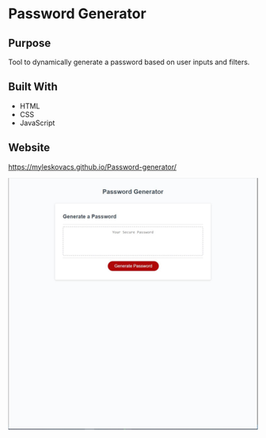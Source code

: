 # Password Generator

## Purpose
Tool to dynamically generate a password based on user inputs and filters.

## Built With
* HTML
* CSS
* JavaScript

## Website
 https://myleskovacs.github.io/Password-generator/

![ScreenShot](./Images/liveSite.JPG)